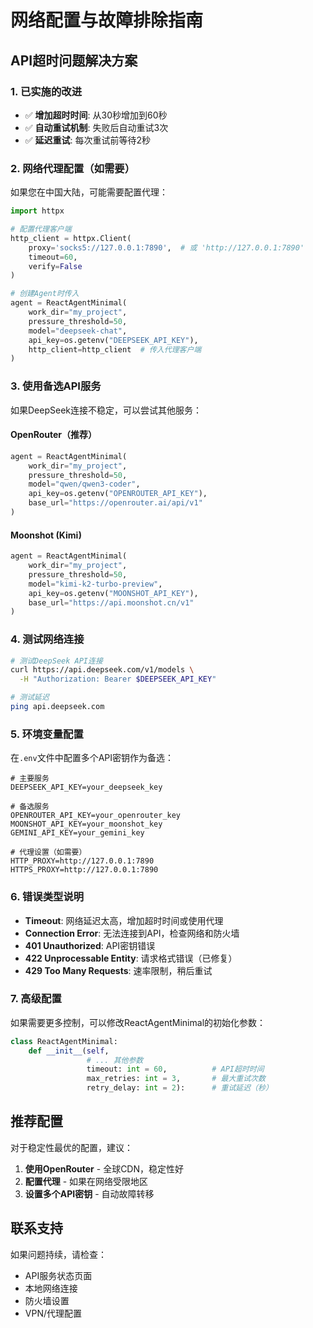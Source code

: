 # 网络配置与故障排除指南

## API超时问题解决方案

### 1. 已实施的改进
- ✅ **增加超时时间**: 从30秒增加到60秒
- ✅ **自动重试机制**: 失败后自动重试3次
- ✅ **延迟重试**: 每次重试前等待2秒

### 2. 网络代理配置（如需要）

如果您在中国大陆，可能需要配置代理：

```python
import httpx

# 配置代理客户端
http_client = httpx.Client(
    proxy='socks5://127.0.0.1:7890',  # 或 'http://127.0.0.1:7890'
    timeout=60,
    verify=False
)

# 创建Agent时传入
agent = ReactAgentMinimal(
    work_dir="my_project",
    pressure_threshold=50,
    model="deepseek-chat",
    api_key=os.getenv("DEEPSEEK_API_KEY"),
    http_client=http_client  # 传入代理客户端
)
```

### 3. 使用备选API服务

如果DeepSeek连接不稳定，可以尝试其他服务：

#### OpenRouter（推荐）
```python
agent = ReactAgentMinimal(
    work_dir="my_project",
    pressure_threshold=50,
    model="qwen/qwen3-coder",
    api_key=os.getenv("OPENROUTER_API_KEY"),
    base_url="https://openrouter.ai/api/v1"
)
```

#### Moonshot (Kimi)
```python
agent = ReactAgentMinimal(
    work_dir="my_project",
    pressure_threshold=50,
    model="kimi-k2-turbo-preview",
    api_key=os.getenv("MOONSHOT_API_KEY"),
    base_url="https://api.moonshot.cn/v1"
)
```

### 4. 测试网络连接

```bash
# 测试DeepSeek API连接
curl https://api.deepseek.com/v1/models \
  -H "Authorization: Bearer $DEEPSEEK_API_KEY"

# 测试延迟
ping api.deepseek.com
```

### 5. 环境变量配置

在`.env`文件中配置多个API密钥作为备选：

```env
# 主要服务
DEEPSEEK_API_KEY=your_deepseek_key

# 备选服务
OPENROUTER_API_KEY=your_openrouter_key
MOONSHOT_API_KEY=your_moonshot_key
GEMINI_API_KEY=your_gemini_key

# 代理设置（如需要）
HTTP_PROXY=http://127.0.0.1:7890
HTTPS_PROXY=http://127.0.0.1:7890
```

### 6. 错误类型说明

- **Timeout**: 网络延迟太高，增加超时时间或使用代理
- **Connection Error**: 无法连接到API，检查网络和防火墙
- **401 Unauthorized**: API密钥错误
- **422 Unprocessable Entity**: 请求格式错误（已修复）
- **429 Too Many Requests**: 速率限制，稍后重试

### 7. 高级配置

如果需要更多控制，可以修改ReactAgentMinimal的初始化参数：

```python
class ReactAgentMinimal:
    def __init__(self, 
                 # ... 其他参数
                 timeout: int = 60,          # API超时时间
                 max_retries: int = 3,       # 最大重试次数
                 retry_delay: int = 2):      # 重试延迟（秒）
```

## 推荐配置

对于稳定性最优的配置，建议：

1. **使用OpenRouter** - 全球CDN，稳定性好
2. **配置代理** - 如果在网络受限地区
3. **设置多个API密钥** - 自动故障转移

## 联系支持

如果问题持续，请检查：
- API服务状态页面
- 本地网络连接
- 防火墙设置
- VPN/代理配置